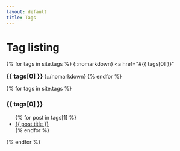 ```yaml
---
layout: default
title: Tags
---
```


<!-- Begin code @ tags/index.md -->

# Tag listing

<!-- <div class="container"> -->
{% for tags in site.tags %}
{::nomarkdown}
  <a href="#{{ tags[0] }}"<h3 style="display:inline;">{{ tags[0] }}</h3></a>
{::/nomarkdown}
{% endfor %}
<!-- </div> -->

{% for tags in site.tags %}
  <h3>{{ tags[0] }}</h3>
  <ul>
    {% for post in tags[1] %}
      <li><a href="{{ post.url| relative_url }}">{{ post.title }}</a></li>
    {% endfor %}
  </ul>
{% endfor %}

<!-- End code @ tags/index.md -->
